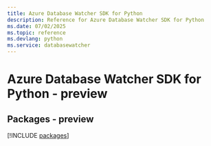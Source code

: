```yaml
---
title: Azure Database Watcher SDK for Python
description: Reference for Azure Database Watcher SDK for Python
ms.date: 07/02/2025
ms.topic: reference
ms.devlang: python
ms.service: databasewatcher
---
```

# Azure Database Watcher SDK for Python - preview
## Packages - preview
[!INCLUDE [packages](database-watcher-index.md)]